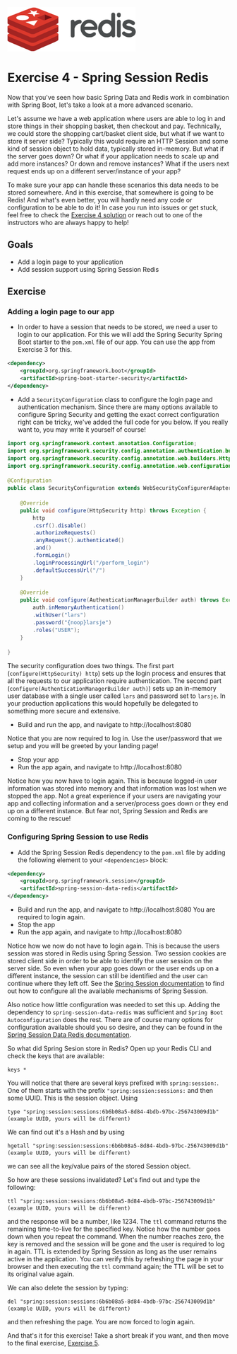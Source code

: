 <img src="../img/redis-logo-full-color-rgb.png" height=100/>

# Exercise 4 - Spring Session Redis
Now that you've seen how basic Spring Data and Redis work in combination with Spring Boot, let's take a look at a more advanced scenario.

 Let's assume we have a web application where users are able to log in and store things in their shopping basket, then checkout and pay. Technically, we could store the shopping cart/basket client side, but what if we want to store it server side? Typically this would require an HTTP Session and some kind of session object to hold data, typically stored in-memory. But what if the server goes down? Or what if your application needs to scale up and add more instances? Or down and remove instances? What if the users next request ends up on a different server/instance of your app? 
 
 To make sure your app can handle these scenarios this data needs to be stored somewhere. And in this exercise, that somewhere is going to be Redis! And what's even better, you will hardly need any code or configuration to be able to do it! In case you run into issues or get stuck, feel free to check the [Exercise 4 solution](exercise-4-solution.md) or reach out to one of the instructors who are always happy to help!

## Goals

* Add a login page to your application
* Add session support using Spring Session Redis

## Exercise

### Adding a login page to our app
* In order to have a session that needs to be stored, we need a user to login to our application. For this we will add the Spring Security Spring Boot starter to the `pom.xml` file of our app. You can use the app from Exercise 3 for this.
```xml
<dependency>
    <groupId>org.springframework.boot</groupId>
    <artifactId>spring-boot-starter-security</artifactId>
</dependency>
```
* Add a `SecurityConfiguration` class to configure the login page and authentication mechanism. Since there are many options available to configure Spring Security and getting the exact correct configuration right can be tricky, we've added the full code for you below. If you really want to, you may write it yourself of course!
```java
import org.springframework.context.annotation.Configuration;
import org.springframework.security.config.annotation.authentication.builders.AuthenticationManagerBuilder;
import org.springframework.security.config.annotation.web.builders.HttpSecurity;
import org.springframework.security.config.annotation.web.configuration.WebSecurityConfigurerAdapter;

@Configuration
public class SecurityConfiguration extends WebSecurityConfigurerAdapter {

    @Override
    public void configure(HttpSecurity http) throws Exception {
        http
        .csrf().disable()
        .authorizeRequests()
        .anyRequest().authenticated()
        .and()
        .formLogin()
        .loginProcessingUrl("/perform_login")
        .defaultSuccessUrl("/")
    }

    @Override
    public void configure(AuthenticationManagerBuilder auth) throws Exception   {
        auth.inMemoryAuthentication()
        .withUser("lars")
        .password("{noop}larsje")
        .roles("USER");
    }

}
```

The security configuration does two things. The first part (`configure(HttpSecurity) http`) sets up the login process and ensures that all the requests to our application require authentication. The second part (`configure(AuthenticationManagerBuilder auth)`) sets up an in-memory user database with a single user called `lars` and password set to `larsje`. In your production applications this would hopefully be delegated to something more secure and extensive.

* Build and run the app, and navigate to http://localhost:8080

Notice that you are now required to log in. Use the user/password that we setup and you will be greeted by your landing page!

* Stop your app
* Run the app again, and navigate to http://localhost:8080

Notice how you now have to login again. This is because logged-in user information was stored into memory and that information was lost when we stopped the app. Not a great experience if your users are navigating your app and collecting information and a server/process goes down or they end up on a different instance. But fear not, Spring Session and Redis are coming to the rescue!

### Configuring Spring Session to use Redis

* Add the Spring Session Redis dependency to the `pom.xml` file by adding the following element to your `<dependencies>` block:
```xml
<dependency>
    <groupId>org.springframework.session</groupId>
    <artifactId>spring-session-data-redis</artifactId>
</dependency>
```
* Build and run the app, and navigate to http://localhost:8080 You are required to login again.
* Stop the app
* Run the app again, and navigate to http://localhost:8080

Notice how we now do not have to login again. This is because the users session was stored in Redis using Spring Session. Two session cookies are stored client side in order to be able to identify the user session on the server side. So even when your app goes down or the user ends up on a different instance, the session can still be identified and the user can continue where they left off. See the [Spring Session documentation](https://spring.io/projects/spring-session) to find out how to configure all the available mechanisms of Spring Session.

Also notice how little configuration was needed to set this up. Adding the dependency to `spring-session-data-redis` was sufficient and `Spring Boot Autoconfiguration` does the rest. There are of course many options for configuration available should you so desire, and they can be found in the [Spring Session Data Redis documentation](https://spring.io/projects/spring-session-data-redis).

So what did Spring Sesion store in Redis? Open up your Redis CLI and check the keys that are available:
```
keys *
```

You will notice that there are several keys prefixed with `spring:session:`. One of them starts with the prefix `"spring:session:sessions:` and then some UUID. This is the session object. Using
```
type "spring:session:sessions:6b6b08a5-8d84-4bdb-97bc-256743009d1b" (example UUID, yours will be different)
```
We can find out it's a Hash and by using

```
hgetall "spring:session:sessions:6b6b08a5-8d84-4bdb-97bc-256743009d1b" (example UUID, yours will be different)
```
we can see all the key/value pairs of the stored Session object.

So how are these sessions invalidated? Let's find out and type the following:
```
ttl "spring:session:sessions:6b6b08a5-8d84-4bdb-97bc-256743009d1b" (example UUID, yours will be different)
```
and the response will be a number, like 1234. The `ttl` command returns the remaining time-to-live for the specified key. Notice how the number goes down when you repeat the command. When the number reaches zero, the key is removed and the session will be gone and the user is required to log in again. TTL is extended by Spring Session as long as the user remains active in the application. You can verify this by refreshing the page in your browser and then executing the `ttl` command again; the TTL will be set to its original value again.

We can also delete the session by typing:
```
del "spring:session:sessions:6b6b08a5-8d84-4bdb-97bc-256743009d1b" (example UUID, yours will be different)
```
and then refreshing the page. You are now forced to login again.

And that's it for this exercise! Take a short break if you want, and then move to the final exercise, [Exercise 5](exercise-5-start.md).